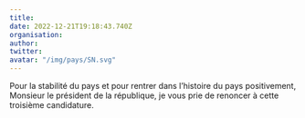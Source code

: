 ```yaml
---
title: 
date: 2022-12-21T19:18:43.740Z
organisation: 
author: 
twitter: 
avatar: "/img/pays/SN.svg"
---
```


Pour la stabilité du pays et pour rentrer dans l’histoire du pays positivement, Monsieur le président de la république, je vous prie de renoncer à cette troisième candidature.